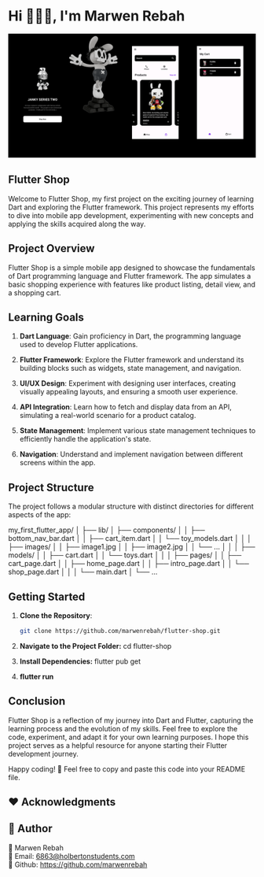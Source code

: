 # Hi 👨🏻‍💻, I'm Marwen Rebah
<div align="center">
  <img src="https://github.com/marwenrebah/Flutter_Shop/blob/main/assets/banner.png" alt="banner!"/>
</div>

## Flutter Shop

Welcome to Flutter Shop, my first project on the exciting journey of learning Dart and exploring the Flutter framework. This project represents my efforts to dive into mobile app development, experimenting with new concepts and applying the skills acquired along the way.

## Project Overview

Flutter Shop is a simple mobile app designed to showcase the fundamentals of Dart programming language and Flutter framework. The app simulates a basic shopping experience with features like product listing, detail view, and a shopping cart.

## Learning Goals

1. **Dart Language**: Gain proficiency in Dart, the programming language used to develop Flutter applications.

2. **Flutter Framework**: Explore the Flutter framework and understand its building blocks such as widgets, state management, and navigation.

3. **UI/UX Design**: Experiment with designing user interfaces, creating visually appealing layouts, and ensuring a smooth user experience.

4. **API Integration**: Learn how to fetch and display data from an API, simulating a real-world scenario for a product catalog.

5. **State Management**: Implement various state management techniques to efficiently handle the application's state.

6. **Navigation**: Understand and implement navigation between different screens within the app.

## Project Structure

The project follows a modular structure with distinct directories for different aspects of the app:

my_first_flutter_app/
│
├── lib/
│   ├── components/
│   │   ├── bottom_nav_bar.dart
│   │   ├── cart_item.dart
│   │   └── toy_models.dart
│   │
│   ├── images/
│   │   ├── image1.jpg
│   │   ├── image2.jpg
│   │   └── ...
│   │
│   ├── models/
│   │   ├── cart.dart
│   │   └── toys.dart
│   │
│   ├── pages/
│   │   ├── cart_page.dart
│   │   ├── home_page.dart
│   │   ├── intro_page.dart
│   │   └── shop_page.dart
│   │
│   └── main.dart
│
└── ...



## Getting Started

1. **Clone the Repository**:

   ```bash
   git clone https://github.com/marwenrebah/flutter-shop.git

2. **Navigate to the Project Folder:**
cd flutter-shop
3. **Install Dependencies:**
flutter pub get
4. **flutter run**

## Conclusion
Flutter Shop is a reflection of my journey into Dart and Flutter, capturing the learning process and the evolution of my skills. Feel free to explore the code, experiment, and adapt it for your own learning purposes. I hope this project serves as a helpful resource for anyone starting their Flutter development journey.

Happy coding! 🚀
Feel free to copy and paste this code into your README file.

## ❤️ Acknowledgments

## 👥 Author
🚀 Marwen Rebah<br>
📧 Email: 6863@holbertonstudents.com<br>
👻 Github: https://github.com/marwenrebah
